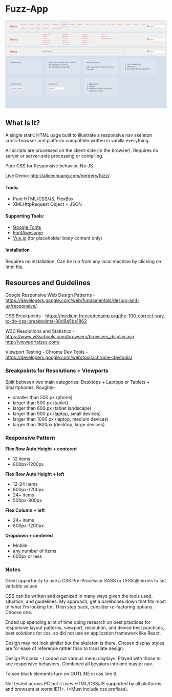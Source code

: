 # Fuzz-App

![](https://github.com/AliceWonderland/Fuzz-App/blob/master/fuzz-app.png)

## What Is It?
A single static HTML page built to illustrate a responsive nav skeleton cross-browser and platform compatible written in vanilla everything.

All scripts are processed on the client-side (in the browser). Requires no server or server-side processing or compiling.

Pure CSS for Responsive behavior. No JS.

Live Demo: http://alicechuang.com/nerdery/fuzz/

#### Tools:
* Pure HTML/CSS/JS, FlexBox
* XMLHttpRequest Object + JSON


#### Supporting Tools:
* [Google Fonts](https://fonts.google.com/)
* [FontAwesome](https://fontawesome.com/)
* [Vue.js](https://vuejs.org/) (for placeholder body content only)

#### Installation
Requires no installation. Can be run from any local machine by clicking on html file. 

## Resources and Guidelines
Google Responsive Web Design Patterns - https://developers.google.com/web/fundamentals/design-and-ux/responsive/

CSS Breakpoints - 
https://medium.freecodecamp.org/the-100-correct-way-to-do-css-breakpoints-88d6a5ba1862

W3C Resolutions and Statistics - https://www.w3schools.com/browsers/browsers_display.asp
http://viewportsizes.com/

Viewport Testing - Chrome Dev Tools - 
https://developers.google.com/web/tools/chrome-devtools/

### Breakpoints for Resolutions + Viewports 
Split between two main categories: Desktops + Laptops or Tablets + Smartphones. Roughly-
* smaller than 500 px (phone)
* larger than 500 px (tablet)
* larger than 600 px (tablet landscape)
* larger than 900 px (laptop, small devices)
* larger than 1000 px (laptop, medium devices)
* larger than 1800px (desktop, large devices)

### Responsive Pattern
**Flex Row Auto Height + centered**
* 12 items
* 800px-1200px

**Flex Row Auto Height + left**
* 12-24 items
* 800px-1200px
* 24+ items
* 500px-800px

**Flex Column + left**
* 24+ items
* 800px-1200px

**Dropdown + centered**
* Mobile
* any number of items
* 600px or less


### Notes
Great opportunity to use a CSS Pre-Processor SASS or LESS @mixins to set variable values

CSS can be written and organized in many ways given the tools used, situation, and guidelines. My approach, get a barebones down that fits most of what I'm looking for. Then step back, consider re-factoring options. Choose one.

Ended up spending a lot of time doing research on best practices for responsive layout patterns, viewport, resolution, and device best practices, best solutions for css, so did not use an application framework like React.

Design may not look similar but the skeleton is there. Chosen display styles are for ease of reference rather than to translate design.

Design Process - I coded out various menu displays. Played with those to see responsive behaviors. Combined all bevaiors into one master nav.

To see block elements turn on OUTLINE in css line 6.

Not tested across PC but it uses HTML/CSS/JS supported by all platforms and browsers at worst IE11+. (*Must include css prefixes).